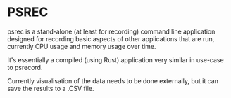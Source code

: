 PSREC
=====

psrec is a stand-alone (at least for recording) command line application designed for recording basic aspects of other applications that are run, currently CPU usage and memory usage over time.

It's essentially a compiled (using Rust) application very similar in use-case to psrecord.

Currently visualisation of the data needs to be done externally, but it can save the results to a .CSV file.

